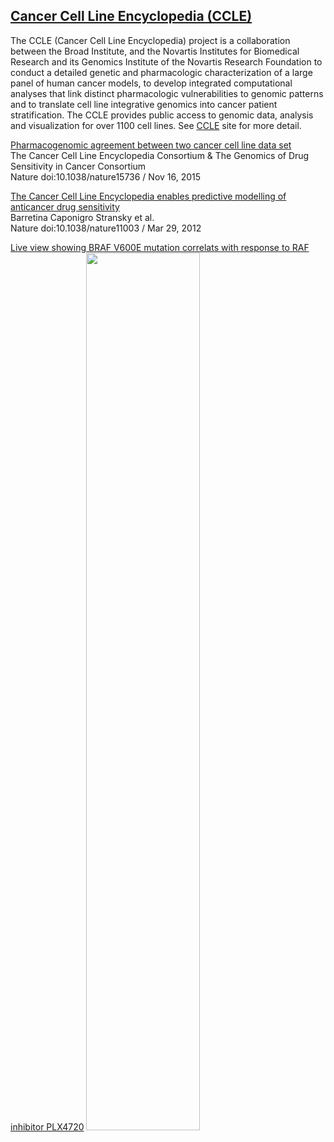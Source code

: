 ## [Cancer Cell Line Encyclopedia (CCLE)](https://portals.broadinstitute.org/ccle)

The CCLE (Cancer Cell Line Encyclopedia) project is a collaboration between the Broad Institute, and the Novartis Institutes for Biomedical Research and its Genomics Institute of the Novartis Research Foundation to conduct a detailed genetic and pharmacologic characterization of a large panel of human cancer models, to develop integrated computational analyses that link distinct pharmacologic vulnerabilities to genomic patterns and to translate cell line integrative genomics into cancer patient stratification. The CCLE provides public access to genomic data, analysis and visualization for over 1100 cell lines. See [CCLE](https://portals.broadinstitute.org/ccle/about) site for more detail.

[Pharmacogenomic agreement between two cancer cell line data set](http://www.nature.com/nature/journal/vaop/ncurrent/full/nature15736.html)<br>
The Cancer Cell Line Encyclopedia Consortium & The Genomics of Drug Sensitivity in Cancer Consortium<br>
Nature doi:10.1038/nature15736   /  Nov 16, 2015

[The Cancer Cell Line Encyclopedia enables predictive modelling of anticancer drug sensitivity](http://www.nature.com/nature/journal/v483/n7391/full/nature11003.html)<br>
Barretina Caponigro Stransky et al.<br>
Nature doi:10.1038/nature11003   /  Mar 29, 2012

[Live view showing BRAF V600E mutation correlats with response to RAF inhibitor PLX4720](https://xenabrowser.net/heatmap/?bookmark=ee5f4923ba2bfae9b43cb5607e7aa083)
<a href="https://xenabrowser.net/heatmap/?bookmark=ee5f4923ba2bfae9b43cb5607e7aa083"><img src="https://github.com/ucscXena/cohortMetaData/blob/master/cohort_Cancer%20Cell%20Line%20Encyclopedia%20(CCLE)/BRAF-01.png?raw=true" width="60%"></a>


